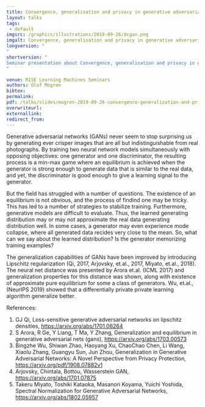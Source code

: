 ```yaml
---
title: Convergence, generalisation and privacy in generative adversarial networks
layout: talks
tags:
 - default
imgsrc: /graphics/illustrations/2019-09-26/dcgan.png
imgalt: Convergence, generalisation and privacy in generative adversarial networks
longversion: "
"
shortversion: "
Seminar presentation about Convergence, generalisation and privacy in generative adversarial networks.
"

venue: RISE Learning Machines Seminars
authors: Olof Mogren
bibtex: 
permalink:
pdf: /talks/slides/mogren-2019-09-26-convergence-generalization-and-privacy-in-gans.pdf
overwriteurl: 
externallink: 
redirect_from: 
---
```


Generative adversarial networks (GANs) never seem to stop surprising us by generating ever crisper images that are all but indistinguishable from real photographs. By training two neural network models simultaneously with opposing objectives: one generator and one discriminator, the resulting process is a min-max game where an equilibrium is achieved when the generator is strong enough to generate data that is similar to the real data, and yet, the discriminator is good enough to give a learning signal to the generator.

But the field has struggled with a number of questions. The existence of an equilibrium is not obvious, and the process of findind one may be tricky. This has led to a number of strategies to stabilize training. Furthermore, generative models are difficult to evaluate. Thus, the learned generating distribution may or may not approximate the real data generating distribution well. In some cases, a generator may even experience mode collapse, where all generated data recides very close to the mean. So, what can we say about the learned distribution? Is the generator memorizing training examples?

The generalization capabilities of GANs have been improved by introducing Lipschitz regularization (Qi, 2017, Arjovsky, et.al., 2017, Miyato, et.al., 2018). The neural net distance was presented by Arora et.al. (ICML 2017) and generalization properties for this distance was shown, along with existence of approximate pure equilibrium for some a class of generators. Wu, et.al., (NeurIPS 2019) showed that a differentially private private learning algorithm generalize better.

References:
1. GJ Qi, Loss-sensitive generative adversarial networks on lipschitz densities, https://arxiv.org/abs/1701.06264
2. S Arora, R Ge, Y Liang, T Ma, Y Zhang, Generalization and equilibrium in generative adversarial nets (gans), https://arxiv.org/abs/1703.00573
3. Bingzhe Wu, Shiwan Zhao, Haoyang Xu, ChaoChao Chen, Li Wang, Xiaolu Zhang, Guangyu Sun, Jun Zhou, Generalization in Generative Adversarial Networks: A Novel Perspective from Privacy Protection, https://arxiv.org/pdf/1908.07882v1
4. Arjovsky, Chintala, Bottou, Wasserstein GAN, https://arxiv.org/abs/1701.07875
5. Takeru Miyato, Toshiki Kataoka, Masanori Koyama, Yuichi Yoshida, Spectral Normalization for Generative Adversarial Networks, https://arxiv.org/abs/1802.05957

